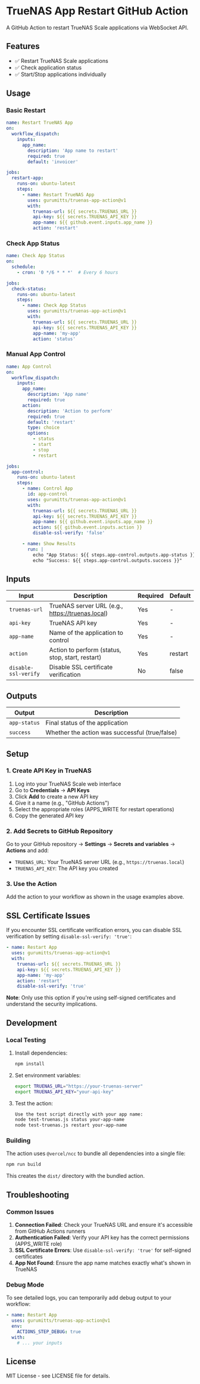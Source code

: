 # TrueNAS App Restart GitHub Action

A GitHub Action to restart TrueNAS Scale applications via WebSocket API.

## Features

- ✅ Restart TrueNAS Scale applications
- ✅ Check application status
- ✅ Start/Stop applications individually

## Usage

### Basic Restart

```yaml
name: Restart TrueNAS App
on:
  workflow_dispatch:
    inputs:
      app_name:
        description: 'App name to restart'
        required: true
        default: 'invoicer'

jobs:
  restart-app:
    runs-on: ubuntu-latest
    steps:
      - name: Restart TrueNAS App
        uses: gurumitts/truenas-app-action@v1
        with:
          truenas-url: ${{ secrets.TRUENAS_URL }}
          api-key: ${{ secrets.TRUENAS_API_KEY }}
          app-name: ${{ github.event.inputs.app_name }}
          action: 'restart'
```

### Check App Status

```yaml
name: Check App Status
on:
  schedule:
    - cron: '0 */6 * * *'  # Every 6 hours

jobs:
  check-status:
    runs-on: ubuntu-latest
    steps:
      - name: Check App Status
        uses: gurumitts/truenas-app-action@v1
        with:
          truenas-url: ${{ secrets.TRUENAS_URL }}
          api-key: ${{ secrets.TRUENAS_API_KEY }}
          app-name: 'my-app'
          action: 'status'
```

### Manual App Control

```yaml
name: App Control
on:
  workflow_dispatch:
    inputs:
      app_name:
        description: 'App name'
        required: true
      action:
        description: 'Action to perform'
        required: true
        default: 'restart'
        type: choice
        options:
          - status
          - start
          - stop
          - restart

jobs:
  app-control:
    runs-on: ubuntu-latest
    steps:
      - name: Control App
        id: app-control
        uses: gurumitts/truenas-app-action@v1
        with:
          truenas-url: ${{ secrets.TRUENAS_URL }}
          api-key: ${{ secrets.TRUENAS_API_KEY }}
          app-name: ${{ github.event.inputs.app_name }}
          action: ${{ github.event.inputs.action }}
          disable-ssl-verify: 'false'

      - name: Show Results
        run: |
          echo "App Status: ${{ steps.app-control.outputs.app-status }}"
          echo "Success: ${{ steps.app-control.outputs.success }}"
```

## Inputs

| Input | Description | Required | Default |
|-------|-------------|----------|---------|
| `truenas-url` | TrueNAS server URL (e.g., https://truenas.local) | Yes | - |
| `api-key` | TrueNAS API key | Yes | - |
| `app-name` | Name of the application to control | Yes | - |
| `action` | Action to perform (status, stop, start, restart) | Yes | restart |
| `disable-ssl-verify` | Disable SSL certificate verification | No | false |

## Outputs

| Output | Description |
|--------|-------------|
| `app-status` | Final status of the application |
| `success` | Whether the action was successful (true/false) |

## Setup

### 1. Create API Key in TrueNAS

1. Log into your TrueNAS Scale web interface
2. Go to **Credentials** → **API Keys**
3. Click **Add** to create a new API key
4. Give it a name (e.g., "GitHub Actions")
5. Select the appropriate roles (APPS_WRITE for restart operations)
6. Copy the generated API key

### 2. Add Secrets to GitHub Repository

Go to your GitHub repository → **Settings** → **Secrets and variables** → **Actions** and add:

- `TRUENAS_URL`: Your TrueNAS server URL (e.g., `https://truenas.local`)
- `TRUENAS_API_KEY`: The API key you created

### 3. Use the Action

Add the action to your workflow as shown in the usage examples above.

## SSL Certificate Issues

If you encounter SSL certificate verification errors, you can disable SSL verification by setting `disable-ssl-verify: 'true'`:

```yaml
- name: Restart App
  uses: gurumitts/truenas-app-action@v1
  with:
    truenas-url: ${{ secrets.TRUENAS_URL }}
    api-key: ${{ secrets.TRUENAS_API_KEY }}
    app-name: 'my-app'
    action: 'restart'
    disable-ssl-verify: 'true'
```

**Note**: Only use this option if you're using self-signed certificates and understand the security implications.

## Development

### Local Testing

1. Install dependencies:
   ```bash
   npm install
   ```

2. Set environment variables:
   ```bash
   export TRUENAS_URL="https://your-truenas-server"
   export TRUENAS_API_KEY="your-api-key"
   ```

3. Test the action:
   ```bash
   Use the test script directly with your app name:
   node test-truenas.js status your-app-name
   node test-truenas.js restart your-app-name
   ```

### Building

The action uses `@vercel/ncc` to bundle all dependencies into a single file:

```bash
npm run build
```

This creates the `dist/` directory with the bundled action.

## Troubleshooting

### Common Issues

1. **Connection Failed**: Check your TrueNAS URL and ensure it's accessible from GitHub Actions runners
2. **Authentication Failed**: Verify your API key has the correct permissions (APPS_WRITE role)
3. **SSL Certificate Errors**: Use `disable-ssl-verify: 'true'` for self-signed certificates
4. **App Not Found**: Ensure the app name matches exactly what's shown in TrueNAS

### Debug Mode

To see detailed logs, you can temporarily add debug output to your workflow:

```yaml
- name: Restart App
  uses: gurumitts/truenas-app-action@v1
  env:
    ACTIONS_STEP_DEBUG: true
  with:
    # ... your inputs
```

## License

MIT License - see LICENSE file for details. 